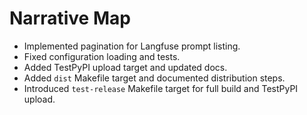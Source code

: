 # Narrative Map

- Implemented pagination for Langfuse prompt listing.
- Fixed configuration loading and tests.
- Added TestPyPI upload target and updated docs.
- Added `dist` Makefile target and documented distribution steps.
- Introduced `test-release` Makefile target for full build and TestPyPI upload.
